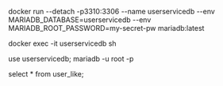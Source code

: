 docker run --detach -p3310:3306 --name userservicedb --env MARIADB_DATABASE=userservicedb --env MARIADB_ROOT_PASSWORD=my-secret-pw  mariadb:latest


docker exec -it userservicedb sh

use userservicedb;
mariadb -u root -p

select * from user_like;
